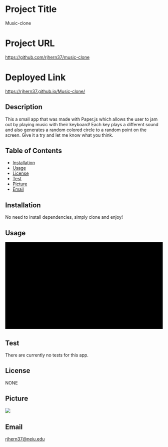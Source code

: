 
# Project Title 
Music-clone


# Project URL
https://github.com/rjhern37/music-clone

# Deployed Link
https://rjhern37.github.io/Music-clone/

## Description 
This a small app that was made with Paper.js which allows the user to jam out by playing music with their keyboard! Each key plays a different sound and also generates a random colored circle to a random point on the screen. Give it a try and let me know what you think.

## Table of Contents
* [Installation](#installation)
* [Usage](#usage)
* [License](#license)
* [Test](#test)
* [Picture](#picture)
* [Email](#email)


## Installation
No need to install dependencies, simply clone and enjoy!

## Usage
<img alt="app visual demo" src="assets/Music-cloneGify.gif"/>

## Test
There are currently no tests for this app. 

## License
NONE

## Picture
<img src="https://avatars1.githubusercontent.com/u/59975055?v=4"/>

## Email
rjhern37@neiu.edu
